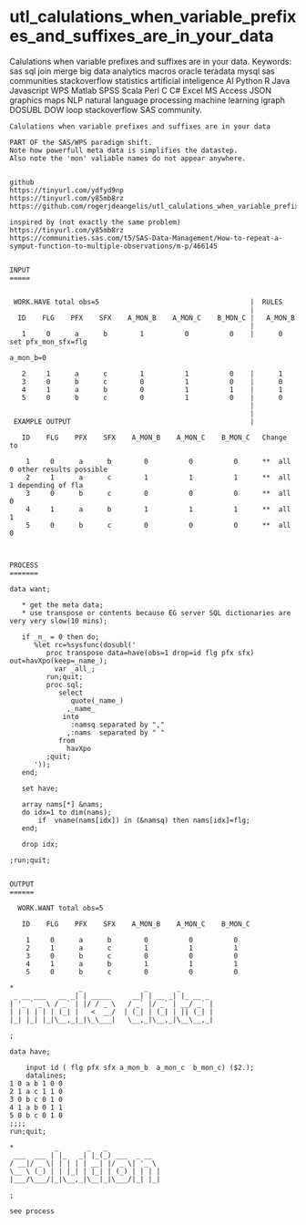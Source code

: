 # utl_calulations_when_variable_prefixes_and_suffixes_are_in_your_data
Calulations when variable prefixes and suffixes are in your data. Keywords: sas sql join merge big data analytics macros oracle teradata mysql sas communities stackoverflow statistics artificial inteligence AI Python R Java Javascript WPS Matlab SPSS Scala Perl C C# Excel MS Access JSON graphics maps NLP natural language processing machine learning igraph DOSUBL DOW loop stackoverflow SAS community.

    Calulations when variable prefixes and suffixes are in your data

    PART OF the SAS/WPS paradigm shift.
    Note how powerfull meta data is simplifies the datastep.
    Also note the 'mon' valiable names do not appear anywhere.


    github
    https://tinyurl.com/ydfyd9np
    https://tinyurl.com/y85mb8rz
    https://github.com/rogerjdeangelis/utl_calulations_when_variable_prefixes_and_suffixes_are_in_your_data

    inspired by (not exactly the same problem)
    https://tinyurl.com/y85mb8rz
    https://communities.sas.com/t5/SAS-Data-Management/How-to-repeat-a-symput-function-to-multiple-observations/m-p/466145


    INPUT
    =====


     WORK.HAVE total obs=5                                     |  RULES
                                                               |
      ID    FLG    PFX    SFX    A_MON_B    A_MON_C    B_MON_C |   A_MON_B
                                                               |
       1     0      a      b        1          0          0    |      0    set pfx_mon_sfx=flg
                                                                           a_mon_b=0

       2     1      a      c        1          1          0    |      1
       3     0      b      c        0          1          0    |      0
       4     1      a      b        0          1          1    |      1
       5     0      b      c        0          1          0    |      0
                                                               |
                                                               |
     EXAMPLE OUTPUT                                            |

       ID    FLG    PFX    SFX    A_MON_B    A_MON_C    B_MON_C   Change to

        1     0      a      b        0          0          0      **  all 0 other results possible
        2     1      a      c        1          1          1      **  all 1 depending of fla
        3     0      b      c        0          0          0      **  all 0
        4     1      a      b        1          1          1      **  all 1
        5     0      b      c        0          0          0      **  all 0



    PROCESS
    =======

    data want;

       * get the meta data;
       * use transpose or contents because EG server SQL dictionaries are very very slow(10 mins);

       if _n_ = 0 then do;
          %let rc=%sysfunc(dosubl('
             proc transpose data=have(obs=1 drop=id flg pfx sfx) out=havXpo(keep=_name_);
               var _all_;
             run;quit;
             proc sql;
                select
                   quote(_name_)
                  ,_name_
                 into
                   :namsq separated by ","
                  ,:nams  separated by " "
                from
                  havXpo
             ;quit;
          '));
       end;

       set have;

       array nams[*] &nams;
       do idx=1 to dim(nams);
           if  vname(nams[idx]) in (&namsq) then nams[idx]=flg;
       end;

       drop idx;

    ;run;quit;


    OUTPUT
    ======

      WORK.WANT total obs=5

       ID    FLG    PFX    SFX    A_MON_B    A_MON_C    B_MON_C

        1     0      a      b        0          0          0
        2     1      a      c        1          1          1
        3     0      b      c        0          0          0
        4     1      a      b        1          1          1
        5     0      b      c        0          0          0

    *                _               _       _
     _ __ ___   __ _| | _____     __| | __ _| |_ __ _
    | '_ ` _ \ / _` | |/ / _ \   / _` |/ _` | __/ _` |
    | | | | | | (_| |   <  __/  | (_| | (_| | || (_| |
    |_| |_| |_|\__,_|_|\_\___|   \__,_|\__,_|\__\__,_|

    ;

    data have;

        input id ( flg pfx sfx a_mon_b  a_mon_c  b_mon_c) ($2.);
        datalines;
    1 0 a b 1 0 0
    2 1 a c 1 1 0
    3 0 b c 0 1 0
    4 1 a b 0 1 1
    5 0 b c 0 1 0
    ;;;;
    run;quit;

    *          _       _   _
     ___  ___ | |_   _| |_(_) ___  _ __
    / __|/ _ \| | | | | __| |/ _ \| '_ \
    \__ \ (_) | | |_| | |_| | (_) | | | |
    |___/\___/|_|\__,_|\__|_|\___/|_| |_|

    ;

    see process


